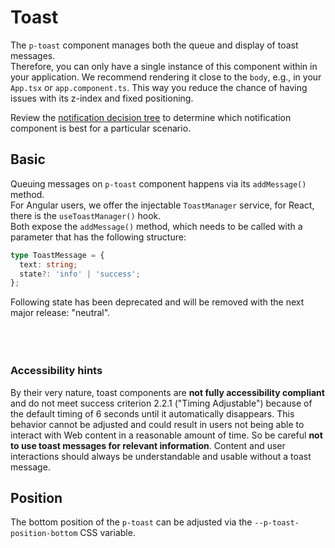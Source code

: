 # Toast

The `p-toast` component manages both the queue and display of toast messages.  
Therefore, you can only have a single instance of this component within in your application. We recommend rendering it
close to the `body`, e.g., in your `App.tsx` or `app.component.ts`. This way you reduce the chance of having issues with
its z-index and fixed positioning.

Review the [notification decision tree](patterns/notifications/decision-tree) to determine which notification component
is best for a particular scenario.

<TableOfContents></TableOfContents>

## Basic

Queuing messages on `p-toast` component happens via its `addMessage()` method.  
For Angular users, we offer the injectable `ToastManager` service, for React, there is the `useToastManager()` hook.  
Both expose the `addMessage()` method, which needs to be called with a parameter that has the following structure:

```ts
type ToastMessage = {
  text: string;
  state?: 'info' | 'success';
};
```

<Notification heading="Deprecation hint" state="warning">
  Following state has been deprecated and will be removed with the next major release: "neutral".
</Notification>

<Playground :frameworkMarkup="stateMarkup" :config="config">
  <PlaygroundSelect v-model="state" :values="states" name="state"></PlaygroundSelect>
  <br>
  <br>
  <PlaygroundInput type="text" v-model="toastText" name="Enter a toast message"></PlaygroundInput>
  <br>
  <br>
  <PlaygroundButton name="Queue Toast" type="button" @click="queueToast()"></PlaygroundButton>
  <!-- shared across playgrounds -->
  <p-toast ref="toast" :theme="theme" :style="`--p-toast-position-bottom: ${positionBottom}px`"></p-toast>
</Playground>

### <A11yIcon></A11yIcon> Accessibility hints

By their very nature, toast components are **not fully accessibility compliant** and do not meet success criterion 2.2.1
("Timing Adjustable") because of the default timing of 6 seconds until it automatically disappears. This behavior cannot
be adjusted and could result in users not being able to interact with Web content in a reasonable amount of time. So be
careful **not to use toast messages for relevant information**. Content and user interactions should always be
understandable and usable without a toast message.

## Position

The bottom position of the `p-toast` can be adjusted via the `--p-toast-position-bottom` CSS variable.

<Playground :markup="offsetMarkup" :config="{...config, withoutDemo: true}">
  <PlaygroundInput type="number" v-model="positionBottom" name="Position Bottom"></PlaygroundInput>
  <br>
  <br>
  <PlaygroundButton name="Queue Toast" type="button" @click="queueToast()"></PlaygroundButton>
</Playground>

<script lang="ts">
import Vue from 'vue';
import Component from 'vue-class-component';
import { getToastCodeSamples } from '@porsche-design-system/shared';
import type { Theme } from '@/models';
import { TOAST_STATES, TOAST_STATES_DEPRECATED } from './toast/toast-utils'; 

@Component
export default class Code extends Vue {
  config = { themeable: true };
  get theme(): Theme {
    return this.$store.getters.playgroundTheme;
  }

  toastText = 'Some message';
  toastCounter = 1;
  positionBottom = 64;
  
  state = 'info';
  states = TOAST_STATES.map(item => TOAST_STATES_DEPRECATED.includes(item) ? item + ' (deprecated)' : item);
  get stateMarkup() { 
    return Object.entries(getToastCodeSamples()).reduce((result, [key, markup]) => ({
      ...result,
      [key]: markup
        .replace(/(state:) 'success'/, `$1 '${this.state}'`)
        .replace(/(Some message)/, this.toastText)
    }), {});
  }

  get offsetMarkup() {
    return `<p-toast style="--p-toast-position-bottom: ${this.positionBottom}px"></p-toast>`;
  }

  queueToast(): void {
    this.$refs.toast.addMessage({ text: `${this.toastText} ${this.toastCounter}`, state: this.state });
    this.toastCounter++;
  }
}
</script>

<style lang="scss" scoped>
  button {
    padding: .5rem 1rem;
  }
  .example--dark label {
    color: white
  }
</style>
